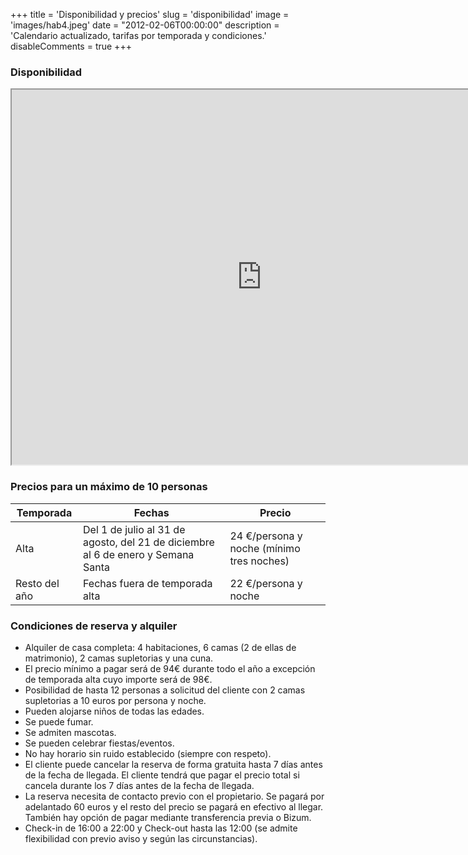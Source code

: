 +++
title = 'Disponibilidad y precios'
slug = 'disponibilidad'
image = 'images/hab4.jpeg'
date = "2012-02-06T00:00:00"
description = 'Calendario actualizado, tarifas por temporada y condiciones.'
disableComments = true
+++

### Disponibilidad

<iframe src="https://calendar.google.com/calendar/u/0/embed?src=9pn59cilq77u1madbhbavhk2hs@group.calendar.google.com&ctz=Europe/Madrid" width="800" height="600"></iframe>

### Precios para un máximo de 10 personas

| Temporada     | Fechas                                                                           | Precio                                    |
| ------------- | -------------------------------------------------------------------------------- | ----------------------------------------- |
| Alta          | Del 1 de julio al 31 de agosto, del 21 de diciembre al 6 de enero y Semana Santa | 24 €/persona y noche (mínimo tres noches) |
| Resto del año | Fechas fuera de temporada alta                                                   | 22 €/persona y noche                      |

### Condiciones de reserva y alquiler

- Alquiler de casa completa: 4 habitaciones, 6 camas (2 de ellas de matrimonio), 2 camas supletorias y una cuna.
- El precio mínimo a pagar será de 94€ durante todo el año a excepción de temporada alta cuyo importe será de 98€.
- Posibilidad de hasta 12 personas a solicitud del cliente con 2 camas supletorias a 10 euros por persona y noche.
- Pueden alojarse niños de todas las edades.
- Se puede fumar.
- Se admiten mascotas.
- Se pueden celebrar fiestas/eventos.
- No hay horario sin ruido establecido (siempre con respeto).
- El cliente puede cancelar la reserva de forma gratuita hasta 7 días antes de la fecha de llegada. El cliente tendrá que pagar el precio total si cancela durante los 7 días antes de la fecha de llegada.
- La reserva necesita de contacto previo con el propietario. Se pagará por adelantado 60 euros y el resto del precio se pagará en efectivo al llegar. También hay opción de pagar mediante transferencia previa o Bizum.
- Check-in de 16:00 a 22:00 y Check-out hasta las 12:00 (se admite flexibilidad con previo aviso y según las circunstancias).
